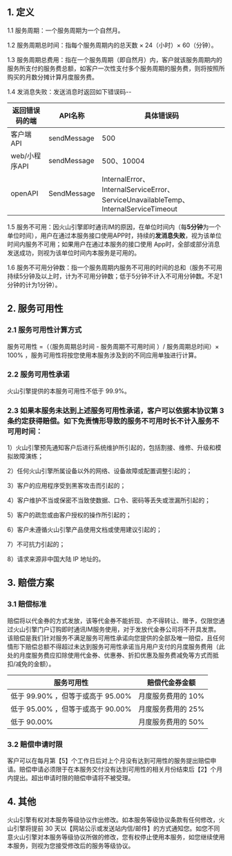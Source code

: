 ## 1. 定义

1.1 服务周期：一个服务周期为一个自然月。

1.2 服务周期总时间：指每个服务周期内的总天数 × 24（小时）× 60（分钟）。

1.3 服务周期总费用：指在一个服务周期（即自然月）内，客户就该服务周期内的服务所支付的服务费总额，如客户一次性支付多个服务周期的服务费，则将按照所购买的月数分摊计算月度服务费。

1.4 发消息失败：发送消息时返回如下错误码--

| 返回错误码的端 | API名称 | 具体错误码 |
| --- | --- | --- |
| 客户端API | sendMessage | 500 |
| web/小程序API | sendMessage | 500、10004 |
| openAPI | SendMessage | InternalError、InternalServiceError、ServiceUnavailableTemp、InternalServiceTimeout |


1.5 服务不可用：因火山引擎即时通讯IM的原因，在单位时间内（每**5分钟**为一个单位时间），用户在通过本服务接口使用APP时，持续的**发消息失败**，视为该单位时间内服务不可用；如果用户在通过本服务的接口使用 App时，全部或部分消息发送成功，则视为该单位时间内本服务是可用的。

1.6 服务不可用分钟数：指一个服务周期内服务不可用的时间的总和（服务不可用持续5分钟及以上时，计为不可用分钟数；低于5分钟不计入不可用分钟数。不足1分钟的计为1分钟）。

## 2. 服务可用性

### 2.1 服务可用性计算方式

服务可用性 =（（服务周期总时间 - 服务周期不可用时间 ）/ 服务周期总时间）× 100% ，服务可用性将按您使用本服务涉及到的不同应用单独进行计算。

### 2.2 服务可用性承诺

火山引擎提供的本服务可用性不低于 99.9%。

### 2.3 如果本服务未达到上述服务可用性承诺，客户可以依据本协议第 3 条约定获得赔偿。如下免责情形导致的服务不可用时长不计入服务不可用时间：

1）火山引擎预先通知客户后进行系统维护所引起的，包括割接、维修、升级和模拟故障演练；

2）任何火山引擎所属设备以外的网络、设备故障或配置调整引起的；

3）客户的应用程序受到黑客攻击而引起的；

4）客户维护不当或保密不当致使数据、口令、密码等丢失或泄漏所引起的；

5）客户的疏忽或由客户授权的操作所引起的；

6）客户未遵循火山引擎产品使用文档或使用建议引起的；

7）不可抗力引起的；

8）请求来源非中国大陆 IP 地址的。

## 3. 赔偿方案

### 3.1 赔偿标准

赔偿将以代金券的方式发放，该等代金券不能折现、亦不得转让、赠予，仅限您通过火山引擎门户订购即时通讯IM服务使用，对于发放代金券公司将不开具发票。该赔偿是我们针对服务不满足服务可用性承诺向您提供的全部及唯一赔偿，且任何情形下赔偿总额不得超过未达到服务可用性承诺当月用户支付的月度服务费用（此处的月度服务费应扣除使用代金券、优惠券、折扣优惠及服务费减免等方式而抵扣/减免的金额）。

| 服务可用性 | 赔偿代金券金额 |
| --- | --- |
| 低于 99.90% ，但等于或高于 95.00% | 月度服务费用的 10% |
| 低于 95.00% ，但等于或高于 90.00% | 月度服务费用的 25% |
| 低于 90.00% | 月度服务费用的 50% |


### 3.2 赔偿申请时限

客户可以在每月第【5】个工作日后对上个月没有达到可用性的服务提出赔偿申请。赔偿申请必须限于在本服务交付没有达到可用性的相关月份结束后【2】个月内提出。超出申请时限的赔偿申请将不被受理。

## 4. 其他

火山引擎有权对本服务等级协议作出修改。如本服务等级协议条款有任何修改，火山引擎将提前 30 天以【网站公示或发送站内信/邮件】的方式通知您。如您不同意火山引擎对本服务等级协议所做的修改，您有权停止使用本服务，如您继续使用本服务，则视为您接受修改后的服务等级协议。